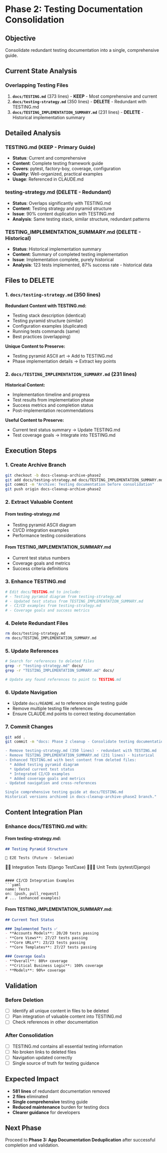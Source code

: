 # Phase 2: Testing Documentation Consolidation

## Objective
Consolidate redundant testing documentation into a single, comprehensive guide.

## Current State Analysis

### Overlapping Testing Files
1. **`docs/TESTING.md`** (373 lines) - **KEEP** - Most comprehensive and current
2. **`docs/testing-strategy.md`** (350 lines) - **DELETE** - Redundant with TESTING.md
3. **`docs/TESTING_IMPLEMENTATION_SUMMARY.md`** (231 lines) - **DELETE** - Historical implementation summary

## Detailed Analysis

### TESTING.md (KEEP - Primary Guide)
- **Status**: Current and comprehensive
- **Content**: Complete testing framework guide
- **Covers**: pytest, factory-boy, coverage, configuration
- **Quality**: Well-organized, practical examples
- **Usage**: Referenced in CLAUDE.md

### testing-strategy.md (DELETE - Redundant)
- **Status**: Overlaps significantly with TESTING.md
- **Content**: Testing strategy and pyramid structure
- **Issue**: 90% content duplication with TESTING.md
- **Analysis**: Same testing stack, similar structure, redundant patterns

### TESTING_IMPLEMENTATION_SUMMARY.md (DELETE - Historical)
- **Status**: Historical implementation summary
- **Content**: Summary of completed testing implementation
- **Issue**: Implementation complete, purely historical
- **Analysis**: 123 tests implemented, 87% success rate - historical data

## Files to DELETE

### 1. `docs/testing-strategy.md` (350 lines)
**Redundant Content with TESTING.md:**
- Testing stack description (identical)
- Testing pyramid structure (similar)
- Configuration examples (duplicated)
- Running tests commands (same)
- Best practices (overlapping)

**Unique Content to Preserve:**
- Testing pyramid ASCII art → Add to TESTING.md
- Phase implementation details → Extract key points

### 2. `docs/TESTING_IMPLEMENTATION_SUMMARY.md` (231 lines)
**Historical Content:**
- Implementation timeline and progress
- Test results from implementation phase
- Success metrics and completion status
- Post-implementation recommendations

**Useful Content to Preserve:**
- Current test status summary → Update TESTING.md
- Test coverage goals → Integrate into TESTING.md

## Execution Steps

### 1. Create Archive Branch
```bash
git checkout -b docs-cleanup-archive-phase2
git add docs/testing-strategy.md docs/TESTING_IMPLEMENTATION_SUMMARY.md
git commit -m "Archive: Testing documentation before consolidation"
git push origin docs-cleanup-archive-phase2
```

### 2. Extract Valuable Content

#### From testing-strategy.md
- Testing pyramid ASCII diagram
- CI/CD integration examples
- Performance testing considerations

#### From TESTING_IMPLEMENTATION_SUMMARY.md  
- Current test status numbers
- Coverage goals and metrics
- Success criteria definitions

### 3. Enhance TESTING.md
```bash
# Edit docs/TESTING.md to include:
# - Testing pyramid diagram from testing-strategy.md
# - Updated test status from TESTING_IMPLEMENTATION_SUMMARY.md
# - CI/CD examples from testing-strategy.md
# - Coverage goals and success metrics
```

### 4. Delete Redundant Files
```bash
rm docs/testing-strategy.md
rm docs/TESTING_IMPLEMENTATION_SUMMARY.md
```

### 5. Update References
```bash
# Search for references to deleted files
grep -r "testing-strategy.md" docs/
grep -r "TESTING_IMPLEMENTATION_SUMMARY.md" docs/

# Update any found references to point to TESTING.md
```

### 6. Update Navigation
- Update `docs/README.md` to reference single testing guide
- Remove multiple testing file references
- Ensure CLAUDE.md points to correct testing documentation

### 7. Commit Changes
```bash
git add .
git commit -m "docs: Phase 2 cleanup - Consolidate testing documentation

- Remove testing-strategy.md (350 lines) - redundant with TESTING.md
- Remove TESTING_IMPLEMENTATION_SUMMARY.md (231 lines) - historical
- Enhanced TESTING.md with best content from deleted files:
  * Added testing pyramid diagram
  * Updated current test status
  * Integrated CI/CD examples
  * Added coverage goals and metrics
- Updated navigation and cross-references

Single comprehensive testing guide at docs/TESTING.md
Historical versions archived in docs-cleanup-archive-phase2 branch."
```

## Content Integration Plan

### Enhance docs/TESTING.md with:

#### From testing-strategy.md:
```markdown
## Testing Pyramid Structure
```
    🔺 E2E Tests (Future - Selenium)
   🔺🔺 Integration Tests (Django TestCase)
  🔺🔺🔺 Unit Tests (pytest/Django)
```

#### CI/CD Integration Examples
```yaml
name: Tests
on: [push, pull_request]
# ... (enhanced examples)
```

#### From TESTING_IMPLEMENTATION_SUMMARY.md:
```markdown
## Current Test Status

### Implemented Tests ✅
- **Accounts Models**: 20/20 tests passing
- **Core Views**: 27/27 tests passing  
- **Core URLs**: 23/23 tests passing
- **Core Templates**: 27/27 tests passing

### Coverage Goals
- **Overall**: 80%+ coverage
- **Critical Business Logic**: 100% coverage
- **Models**: 90%+ coverage
```

## Validation

### Before Deletion
- [ ] Identify all unique content in files to be deleted
- [ ] Plan integration of valuable content into TESTING.md
- [ ] Check references in other documentation

### After Consolidation
- [ ] TESTING.md contains all essential testing information
- [ ] No broken links to deleted files
- [ ] Navigation updated correctly
- [ ] Single source of truth for testing guidance

## Expected Impact
- **581 lines** of redundant documentation removed
- **2 files** eliminated
- **Single comprehensive** testing guide
- **Reduced maintenance** burden for testing docs
- **Clearer guidance** for developers

## Next Phase
Proceed to **Phase 3: App Documentation Deduplication** after successful completion and validation.